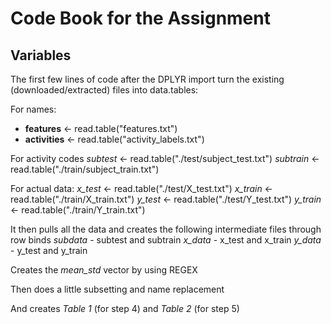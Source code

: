 # Code Book for the Assignment

## Variables
The first few lines of code after the DPLYR import turn the existing (downloaded/extracted) files into data.tables:

For names:
+ **features** <- read.table("features.txt")
+ **activities** <- read.table("activity_labels.txt")

For activity codes
*subtest* <- read.table("./test/subject_test.txt")
*subtrain* <- read.table("./train/subject_train.txt")

For actual data:
*x_test* <- read.table("./test/X_test.txt")
*x_train* <- read.table("./train/X_train.txt")
*y_test* <- read.table("./test/Y_test.txt")
*y_train* <- read.table("./train/Y_train.txt")

It then pulls all the data and creates the following intermediate files through row binds
*subdata* - subtest and subtrain
*x_data* - x_test and x_train
*y_data* - y_test and y_train

Creates the *mean_std* vector by using REGEX

Then does a little subsetting and name replacement

And creates *Table 1* (for step 4) and *Table 2* (for step 5)
